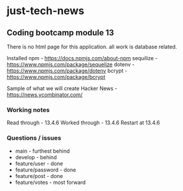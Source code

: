 # just-tech-news

## Coding bootcamp module 13

There is no html page for this application. all work is database related.

Installed
npm - https://docs.npmjs.com/about-npm
sequilize - https://www.npmjs.com/package/sequelize
dotenv - https://www.npmjs.com/package/dotenv
bcrypt - https://www.npmjs.com/package/bcrypt

Sample of what we will create
Hacker News - https://news.ycombinator.com/

### Working notes

Read through - 13.4.6
Worked through - 13.4.6
Restart at 13.4.6

### Questions / issues

- main - furthest behind
- develop - behind
- feature/user - done
- feature/password - done
- feature/post - done
- feature/votes - most forward
